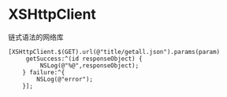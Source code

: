 # XSHttpClient
链式语法的网络库

```objc
[XSHttpClient.$(GET).url(@"title/getall.json").params(param)
     getSuccess:^(id responseObject) {
         NSLog(@"%@",responseObject);
    } failure:^{
        NSLog(@"error");
    }];
```
